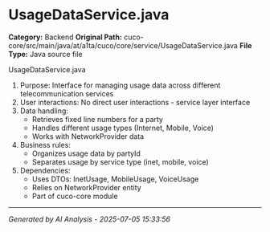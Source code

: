 # UsageDataService.java

**Category:** Backend
**Original Path:** cuco-core/src/main/java/at/a1ta/cuco/core/service/UsageDataService.java
**File Type:** Java source file

UsageDataService.java
1. Purpose: Interface for managing usage data across different telecommunication services
2. User interactions: No direct user interactions - service layer interface
3. Data handling:
   - Retrieves fixed line numbers for a party
   - Handles different usage types (Internet, Mobile, Voice)
   - Works with NetworkProvider data
4. Business rules:
   - Organizes usage data by partyId
   - Separates usage by service type (inet, mobile, voice)
5. Dependencies:
   - Uses DTOs: InetUsage, MobileUsage, VoiceUsage
   - Relies on NetworkProvider entity
   - Part of cuco-core module

---
*Generated by AI Analysis - 2025-07-05 15:33:56*
